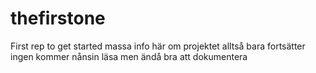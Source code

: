 # thefirstone
First rep to get started
massa info här om projektet alltså
bara fortsätter
ingen kommer nånsin läsa men ändå bra att dokumentera
